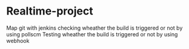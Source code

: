 # Realtime-project
Map git with jenkins
checking wheather the build is triggered or not by using pollscm
Testing wheather the build is triggered or not by using webhook

